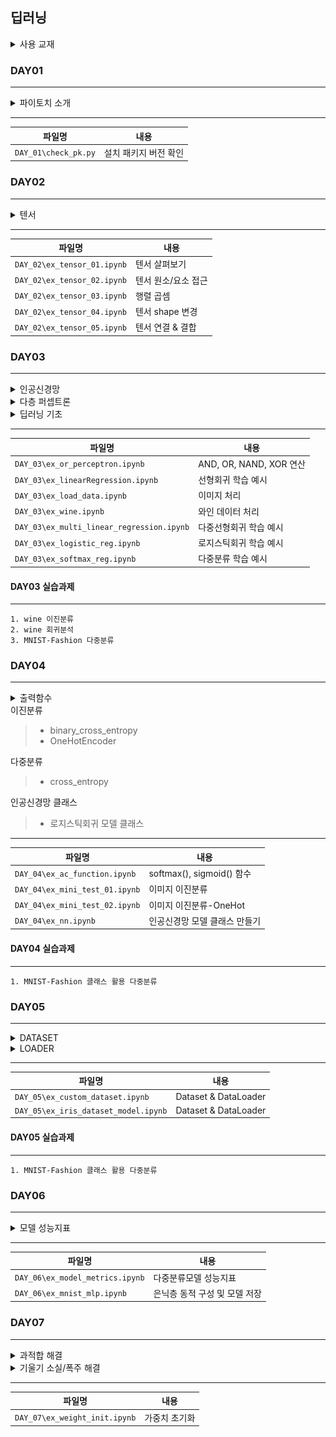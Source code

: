## 딥러닝

<details>
<summary>사용 교재</summary>

![](./images/파이토치%20딥러닝%20마스터.png)

</details>

### DAY01

---

<details>
<summary> 파이토치 소개 </summary>

> -   파이토치 가상환경 생성
> -   파이토치 버전 확인

</details>

---

| 파일명               | 내용                  |
| -------------------- | --------------------- |
| `DAY_01\check_pk.py` | 설치 패키지 버전 확인 |

### DAY02

---

<details>
<summary> 텐서 </summary>

> -   텐서 타입
> -   텐서 속성
> -   텐서 연산
> -   텐서 변환
> -   텐서 결합

</details>

---

| 파일명                      | 내용                |
| --------------------------- | ------------------- |
| `DAY_02\ex_tensor_01.ipynb` | 텐서 살펴보기       |
| `DAY_02\ex_tensor_02.ipynb` | 텐서 원소/요소 접근 |
| `DAY_02\ex_tensor_03.ipynb` | 행렬 곱셈           |
| `DAY_02\ex_tensor_04.ipynb` | 텐서 shape 변경     |
| `DAY_02\ex_tensor_05.ipynb` | 텐서 연결 & 결합    |

### DAY03

---

<details>
<summary> 인공신경망 </summary>

> -   퍼셉트론 원리
> -   퍼셉트론 증명

</details>
<details>
<summary> 다층 퍼셉트론 </summary>

> -   다층 퍼셉트론 소개
> -   다층 퍼셉트론 동작원리
> -   기울기 소실/폭주

</details>
<details>
<summary> 딥러닝 기초 </summary>

> -   선형회귀
> -   다중선형회귀
> -   로지스틱회귀
> -   다중분류

</details>

---

| 파일명                                    | 내용                    |
| ----------------------------------------- | ----------------------- |
| `DAY_03\ex_or_perceptron.ipynb`           | AND, OR, NAND, XOR 연산 |
| `DAY_03\ex_linearRegression.ipynb`        | 선형회귀 학습 예시      |
| `DAY_03\ex_load_data.ipynb`               | 이미지 처리             |
| `DAY_03\ex_wine.ipynb`                    | 와인 데이터 처리        |
| `DAY_03\ex_multi_linear_regression.ipynb` | 다중선형회귀 학습 예시  |
| `DAY_03\ex_logistic_reg.ipynb`            | 로지스틱회귀 학습 예시  |
| `DAY_03\ex_softmax_reg.ipynb`             | 다중분류 학습 예시      |

#### DAY03 실습과제

---

    1. wine 이진분류
    2. wine 회귀분석
    3. MNIST-Fashion 다중분류

### DAY04

---

<details>
<summary> 출력함수 </summary>

> -   sigmoid
> -   softmax

</details>
<summary> 이진분류 </summary>

> -   binary_cross_entropy
> -   OneHotEncoder

</details>
<summary> 다중분류 </summary>

> -   cross_entropy

</details>
<summary> 인공신경망 클래스 </summary>

> -   로지스틱회귀 모델 클래스

</details>

---

| 파일명                         | 내용                          |
| ------------------------------ | ----------------------------- |
| `DAY_04\ex_ac_function.ipynb`  | softmax(), sigmoid() 함수     |
| `DAY_04\ex_mini_test_01.ipynb` | 이미지 이진분류               |
| `DAY_04\ex_mini_test_02.ipynb` | 이미지 이진분류-OneHot        |
| `DAY_04\ex_nn.ipynb`           | 인공신경망 모델 클래스 만들기 |

#### DAY04 실습과제

---

    1. MNIST-Fashion 클래스 활용 다중분류

### DAY05

---

<details>
<summary> DATASET </summary>

> -   Dataset
> -   피쳐와 타겟(지도학습)의 묶음
> -   피쳐(비지도학습)의 묶음

</details>
<details>
<summary> LOADER </summary>

> -   DataLoader
> -   학습용
> -   검증용
> -   테스트용

</details>

---

| 파일명                               | 내용                 |
| ------------------------------------ | -------------------- |
| `DAY_05\ex_custom_dataset.ipynb`     | Dataset & DataLoader |
| `DAY_05\ex_iris_dataset_model.ipynb` | Dataset & DataLoader |

#### DAY05 실습과제

---

    1. MNIST-Fashion 클래스 활용 다중분류

### DAY06

---

<details>
<summary> 모델 성능지표 </summary>

> -   분류모델 성능지표 종류
> -   회귀모델 성능지표 종류

</details>

---

| 파일명                          | 내용                          |
| ------------------------------- | ----------------------------- |
| `DAY_06\ex_model_metrics.ipynb` | 다중분류모델 성능지표         |
| `DAY_06\ex_mnist_mlp.ipynb`     | 은닉층 동적 구성 및 모델 저장 |

### DAY07

---

<details>
<summary> 과적합 해결 </summary>

> -   Train Data 증가 -> 시간/비용 크게 증가
> -   Feature 개수 감소 -> 저차원
> -   Regularization(규제) 추가
> -   Dropout Layer 추가

</details>
<details>
<summary> 기울기 소실/폭주 해결 </summary>

> -   활성화 함수 -> 입력층/은닉층 ReLu, 출력층 Sigmoid/Softmax
> -   Normalization -> 배치 정규화(Batch Normalization)
> -   Weight initialization -> 세이비어(Xavie)/글로럿(Glorot), 헤(He)
> -   Gradient Clipping -> 기울기 폭주 막기 위해 임계값 넘지 않도록 값 자르기

</details>

---

| 파일명                        | 내용          |
| ----------------------------- | ------------- |
| `DAY_07\ex_weight_init.ipynb` | 가중치 초기화 |
